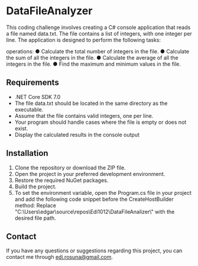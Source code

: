 # DataFileAnalyzer

This coding challenge involves creating a C# console application that reads a file named data.txt. The file contains a list of integers, with one integer per line. The application is designed to perform the following tasks:

operations:
● Calculate the total number of integers in the file.
● Calculate the sum of all the integers in the file.
● Calculate the average of all the integers in the file.
● Find the maximum and minimum values in the file.

## Requirements

- .NET Core SDK 7.0
- The file data.txt should be located in the same directory as the executable.
- Assume that the file contains valid integers, one per line.
- Your program should handle cases where the file is empty or does not exist.
- Display the calculated results in the console output

## Installation

1. Clone the repository or download the ZIP file.
2. Open the project in your preferred development environment.
3. Restore the required NuGet packages.
4. Build the project.
5. To set the environment variable, open the Program.cs file in your project and add the following code snippet before the CreateHostBuilder method:
   Replace "C:\\Users\\edgar\\source\\repos\\Edi1012\\DataFileAnalizer\\" with the desired file path.


## Contact

If you have any questions or suggestions regarding this project, you can contact me through edi.rosuna@gmail.com.
